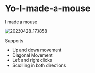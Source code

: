 # Yo-I-made-a-mouse
I made a mouse

![20220428_173858](https://user-images.githubusercontent.com/62844691/166134710-910f0537-69bf-4ea2-8090-1348d04da67c.jpg)

Supports
- Up and down movement
- Diagonal Movement
- Left and right clicks
- Scrolling in both directions

